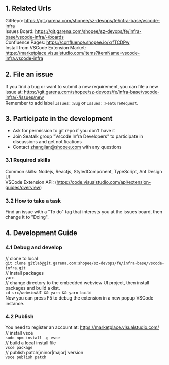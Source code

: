## 1. Related Urls
GitRepo: https://git.garena.com/shopee/sz-devops/fe/infra-base/vscode-infra  
Issues Board: https://git.garena.com/shopee/sz-devops/fe/infra-base/vscode-infra/-/boards  
Confluence Pages: https://confluence.shopee.io/x/fTCDPw  
Install from VSCode Extension Market: https://marketplace.visualstudio.com/items?itemName=vscode-infra.vscode-infra  

## 2. File an issue  
If you find a bug or want to submit a new requirement, you can file a new issue at: https://git.garena.com/shopee/sz-devops/fe/infra-base/vscode-infra/-/issues/new  
Remember to add label `Issues::Bug` or `Issues::FeatureRequest`.  

## 3. Participate in the development  
- Ask for permission to git repo if you don't have it  
- Join Seatalk group "Vscode Infra Developers" to participate in discussions and get notifications  
- Contact zhangjian@shopee.com with any questions  

### 3.1 Required skills  
Common skills:  Nodejs, Reactjs, StyledComponent, TypeScript, Ant Design UI  
VSCode Extension API: (https://code.visualstudio.com/api/extension-guides/overview)  

### 3.2 How to take a task
Find an issue with a "To do" tag that interests you at the issues board, then change it to "Doing".  

## 4. Development Guide

### 4.1 Debug and develop
// clone to local  
`git clone gitlab@git.garena.com:shopee/sz-devops/fe/infra-base/vscode-infra.git`  
// install packages  
`yarn`  
// change directory to the embedded webview UI project, then install packages and build a dist.  
`cd src/webviewUI && yarn && yarn build`  
Now you can press F5 to debug the extension in a new popup VSCode instance.  

### 4.2 Publish
You need to register an account at: https://marketplace.visualstudio.com/  
// install vsce  
`sudo npm install -g vsce`  
// build a local install file  
`vsce package`  
// publish patch[minor|major] version  
`vsce publish patch`  






